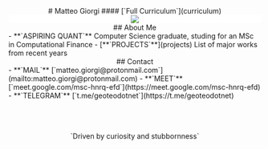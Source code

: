 <style>
h1 { margin-top: 2rem; }
h2 { margin-top: 0.25rem; }
h4 { margin-top: -1rem; }
</style>


<center>
# Matteo Giorgi
#### [`Full Curriculum`](curriculum)
</center>
<div class="container">
<div class="box" style="background-color: #ffffff;">
<center>
<img class="img-scale-60" src="lisper.png">
</center>
</div>
</div>


<div class="container">
<div class="box">
<center>
## About Me
</center>
- **`ASPIRING QUANT`** Computer Science graduate, studing for an MSc in Computational Finance
- [**`PROJECTS`**](projects) List of major works from recent years
</div>
<div class="box">
<center>
## Contact
</center>
- **`MAIL`** [`matteo.giorgi@protonmail.com`](mailto:matteo.giorgi@protonmail.com)
- **`MEET`** [`meet.google.com/msc-hnrq-efd`](https://meet.google.com/msc-hnrq-efd)
- **`TELEGRAM`** [`t.me/geoteodotnet`](https://t.me/geoteodotnet)
</div>
</div>




<p style="text-align: center; margin-top: 4rem; margin-bottom: -4rem;">`Driven by curiosity and stubbornness`</p>

